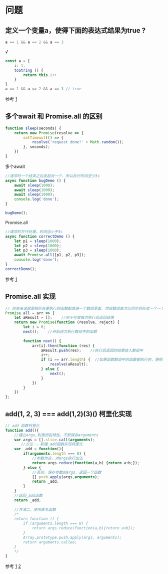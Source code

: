# 问题

## 定义一个变量a，使得下面的表达式结果为true ?
```js
a == 1 && a == 2 && a == 3
```
√

```js
const a = {
    i: 1,
    toString () {
    	return this.i++
    }
}
a == 1 && a == 2 && a == 3 // true
```
参考
[1](https://juejin.im/post/5bc5c752f265da0a9a399a62)

## 多个await 和 Promise.all 的区别
```js
function sleep(seconds) {
    return new Promise(resolve => {
        setTimeout(() => {
            resolve('request done!' + Math.random());
        }, seconds);
    })
}
```
多个await
```js
//请求时一个结束之后发起另一个，所以执行时间至少3s
async function bugDemo () {
    await sleep(1000);
    await sleep(1000);
    await sleep(1000);
    console.log('done');
}

bugDemo();
```
Promise.all 
```js
//请求时并行处理，时间远小于3s
async function correctDemo () {
    let p1 = sleep(1000);
    let p2 = sleep(1000);
    let p3 = sleep(1000);
    await Promise.all([p1, p2, p3]);
    console.log('done');
}
correctDemo();
```
参考
[1](https://juejin.im/post/59e086fc51882578e310f92d)

## Promise.all 实现
```js
// 简单来说就是把所有要执行的函数都放进一个数组里面，然后数组依次以同步的形式一个一个执行，执行结束后能够接着执行then里面的东西。
Promise.all = arr => {
    let aResult = [];    //用于存放每次执行后返回结果
    return new Promise(function (resolve, reject) {
        let i = 0;
        next();    //开始逐次执行数组中的函数
        
        function next() {
            arr[i].then(function (res) {
                aResult.push(res);    //执行后返回的结果放入数组中
                i++;
                if (i == arr.length) {  //如果函数数组中的函数都执行完，便把结果数组传给then
                    resolve(aResult);
                } else {
                    next();
                }
            })
        }
    })
};
```

## add(1, 2, 3) === add(1,2)(3)() 柯里化实现
```js
// add 函数柯里化
function add(){
    //建立args,利用闭包特性，不断保存arguments
    var args = [].slice.call(arguments);
       //方法一，新建_add函数实现柯里化
    var _add = function(){
        if(arguments.length === 0) {
            //参数为空，对args执行加法
            return args.reduce(function(a,b) {return a+b;});
        } else {
            //否则，保存参数到args，返回一个函数
            [].push.apply(args,arguments);
            return _add;
        }
    }
    //返回_add函数
    return _add;
    
    //方法二，使用匿名函数
    /*
    return function () {
        if (arguments.length === 0) {
            return args.reduce(function(a,b){return a+b});
        }
        Array.prototype.push.apply(args, arguments);
        return arguments.callee;
    }
    */
}
```
参考
[1](https://www.jianshu.com/p/f88a5175e7a2)
[2](https://blog.csdn.net/qq_39207948/article/details/80593715)









